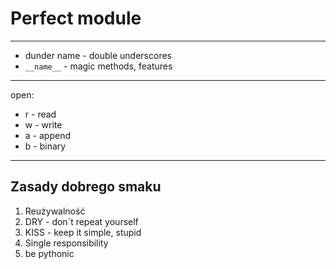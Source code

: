 # Perfect module

---

- dunder name - double underscores
- `__name__` - magic methods, features

---
open:
- r - read
- w - write
- a - append
- b - binary
---

## Zasady dobrego smaku
1. Reużywalność
2. DRY - don`t repeat yourself
3. KISS - keep it simple, stupid
4. Single responsibility
5. be pythonic